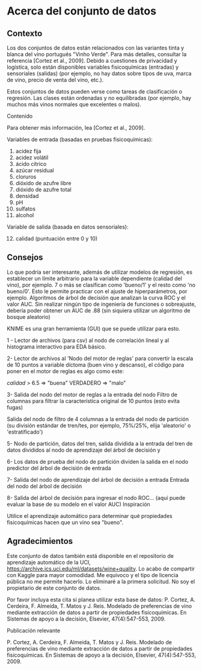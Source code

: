 # Acerca del conjunto de datos
## Contexto

Los dos conjuntos de datos están relacionados con las variantes tinta y blanca del vino portugués "Vinho Verde". Para más detalles, consultar la referencia [Cortez et al., 2009]. Debido a cuestiones de privacidad y logística, solo están disponibles variables fisicoquímicas (entradas) y sensoriales (salidas) (por ejemplo, no hay datos sobre tipos de uva, marca de vino, precio de venta del vino, etc.).

Estos conjuntos de datos pueden verse como tareas de clasificación o regresión. Las clases están ordenadas y no equilibradas (por ejemplo, hay muchos más vinos normales que excelentes o malos).

Contenido

Para obtener más información, lea [Cortez et al., 2009].

Variables de entrada (basadas en pruebas fisicoquímicas):

1. acidez fija
2. acidez volátil
3. ácido cítrico
4. azúcar residual
5. cloruros
6. dióxido de azufre libre
7. dióxido de azufre total
8. densidad
9. pH
10. sulfatos
11. alcohol

Variable de salida (basada en datos sensoriales):

12. calidad (puntuación entre 0 y 10)

## Consejos

Lo que podría ser interesante, además de utilizar modelos de regresión, es establecer un límite arbitrario para la variable dependiente (calidad del vino), por ejemplo. 7 o más se clasifican como 'bueno/1' y el resto como 'no bueno/0'.
Esto le permite practicar con el ajuste de hiperparámetros, por ejemplo. Algoritmos de árbol de decisión que analizan la curva ROC y el valor AUC.
Sin realizar ningún tipo de ingeniería de funciones o sobreajuste, debería poder obtener un AUC de .88 (sin siquiera utilizar un algoritmo de bosque aleatorio)

KNIME es una gran herramienta (GUI) que se puede utilizar para esto.

1 - Lector de archivos (para csv) al nodo de correlación lineal y al histograma interactivo para EDA básico.

2- Lector de archivos al 'Nodo del motor de reglas' para convertir la escala de 10 puntos a variable díctoma (buen vino y descanso), el código para poner en el motor de reglas es algo como este:

$calidad$ > 6.5 => "buena"
VERDADERO => "malo"

3- Salida del nodo del motor de reglas a la entrada del nodo Filtro de columnas para filtrar la característica original de 10 puntos (esto evita fugas)

Salida del nodo de filtro de 4 columnas a la entrada del nodo de partición (su división estándar de tren/tes, por ejemplo, 75%/25%, elija 'aleatorio' o 'estratificado')

5- Nodo de partición, datos del tren, salida dividida a la entrada del tren de datos divididos al nodo de aprendizaje del árbol de decisión y

6- Los datos de prueba del nodo de partición dividen la salida en el nodo predictor del árbol de decisión de entrada

7- Salida del nodo de aprendizaje del árbol de decisión a entrada Entrada del nodo del árbol de decisión

8- Salida del árbol de decisión para ingresar el nodo ROC... (aquí puede evaluar la base de su modelo en el valor AUC)
Inspiración

Utilice el aprendizaje automático para determinar qué propiedades fisicoquímicas hacen que un vino sea "bueno".

## Agradecimientos

Este conjunto de datos también está disponible en el repositorio de aprendizaje automático de la UCI, https://archive.ics.uci.edu/ml/datasets/wine+quality. Lo acabo de compartir con Kaggle para mayor comodidad. Me equivoco y el tipo de licencia pública no me permite hacerlo. Lo eliminaré a la primera solicitud. No soy el propietario de este conjunto de datos.

Por favor incluya esta cita si planea utilizar esta base de datos: P. Cortez, A. Cerdeira, F. Almeida, T. Matos y J. Reis. Modelado de preferencias de vino mediante extracción de datos a partir de propiedades fisicoquímicas. En Sistemas de apoyo a la decisión, Elsevier, 47(4):547-553, 2009.

Publicación relevante

P. Cortez, A. Cerdeira, F. Almeida, T. Matos y J. Reis. Modelado de preferencias de vino mediante extracción de datos a partir de propiedades fisicoquímicas.
En Sistemas de apoyo a la decisión, Elsevier, 47(4):547-553, 2009.